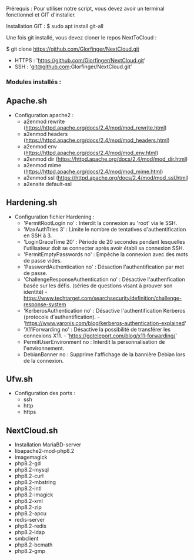 Prérequis : 
Pour utiliser notre script, vous devez avoir un terminal fonctionnel et GIT d'installer. 

Installation GIT : $ sudo apt install git-all

Une fois git installé, vous devez cloner le repos NextToCloud :

$ git clone https://github.com/Glorfinger/NextCloud.git

- HTTPS : 'https://github.com/Glorfinger/NextCloud.git'
- SSH : 'git@github.com:Glorfinger/NextCloud.git'

### Modules installés : 

## Apache.sh
 - Configuration apache2 :
    * a2enmod rewrite (https://httpd.apache.org/docs/2.4/mod/mod_rewrite.html)
    * a2enmod headers (https://httpd.apache.org/docs/2.4/mod/mod_headers.html)
    * a2enmod env (https://httpd.apache.org/docs/2.4/mod/mod_env.html)
    * a2enmod dir (https://httpd.apache.org/docs/2.4/mod/mod_dir.html)
    * a2enmod mime (https://httpd.apache.org/docs/2.4/mod/mod_mime.html)
    * a2enmod ssl (https://httpd.apache.org/docs/2.4/mod/mod_ssl.html)
    * a2ensite default-ssl

## Hardening.sh
- Configuration fichier Hardening : 
  * 'PermitRootLogin no' : Interdit la connexion au 'root' via le SSH.
  * 'MaxAuthTries 3' : Limite le nombre de tentatives d'authentification en SSH à 3.
  * 'LoginGraceTime 20' : Période de 20 secondes pendant lesquelles l'utilisateur doit se connecter après avoir établi sa connexion SSH.
  * 'PermitEmptyPasswords no' : Empêche la connexion avec des mots de passe vides.
  * 'PasswordAuthentication no' : Désaction l'authentification par mot de passe.
  * 'ChallengeResponseAuthentication no' : Désactive l'authenfication basée sur les défis. (séries de questions visant à prouver son identité) - https://www.techtarget.com/searchsecurity/definition/challenge-response-system
  * 'KerberosAuthentication no' : Désactive l'authentification Kerberos (protocole d'authentification). - 'https://www.varonis.com/blog/kerberos-authentication-explained'
  * 'X11Forwarding no' : Désactive la possibilité de transférer les connexions X11. - 'https://goteleport.com/blog/x11-forwarding/'
  * PermitUserEnvironment no : Interdit la personnalisation de l'environnement.
  * DebianBanner no : Supprime l'affichage de la bannière Debian lors de la connexion. 

## Ufw.sh
 - Configuration des ports :
   * ssh
   * http
   * https

## NextCloud.sh
 - Installation MariaBD-server
 - libapache2-mod-php8.2
 - imagemagick
 - php8.2-gd
 - php8.2-mysql
 - php8.2-curl
 - php8.2-mbstring
 - php8.2-intl
 - php8.2-imagick
 - php8.2-xml
 - php8.2-zip
 - php8.2-apcu
 - redis-server
 - php8.2-redis
 - php8.2-ldap
 - smbclient
 - php8.2-bcmath
 - php8.2-gmp
